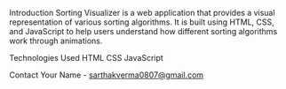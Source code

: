 Introduction
Sorting Visualizer is a web application that provides a visual representation of various sorting algorithms. It is built using HTML, CSS, and JavaScript to help users understand how different sorting algorithms work through animations.

Technologies Used
HTML
CSS
JavaScript

Contact
Your Name - sarthakverma0807@gmail.com
